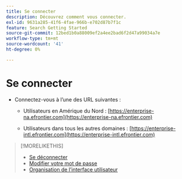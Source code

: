 ```yaml
---
title: Se connecter
description: Découvrez comment vous connecter.
exl-id: 9631a285-41f6-4fae-966b-e702d87b7f1c
feature: Search Getting Started
source-git-commit: 12bed1b0a88009ef2a4ee2bad6f2d47a99034a7e
workflow-type: tm+mt
source-wordcount: '41'
ht-degree: 0%

---
```


# Se connecter

<!-- update with new info -->

<!--

You can sign in to Search, Social, & Commerce directly or from within Adobe Experience Cloud.

## Sign in directly

 -->

* Connectez-vous à l’une des URL suivantes :

   * Utilisateurs en Amérique du Nord : [https://enterprise-na.efrontier.com](https://enterprise-na.efrontier.com)

   * Utilisateurs dans tous les autres domaines : [https://enterprise-intl.efrontier.com](https://enterprise-intl.efrontier.com)

<!--

## Sign in from Adobe Experience Cloud

>[!NOTE]
>
>Your company must be provisioned in Adobe Experience Cloud, and you must have [linked your Experience Cloud account to a Search, Social, & Commerce account](https://experiencecloud.adobe.com/resources/help/fr_FR/mcloud/organizations.html).

1. [Sign in to Adobe Experience Cloud](https://experienceleague.adobe.com/docs/core-services/interface/experience-cloud.html?lang=fr#signin).

1. In the top menu, select ![Solution selector](/help/search-social-commerce/assets/menu-icon.png "Solution selector").

1. In the submenu, select **[!UICONTROL Advertising Cloud]**.

-->

>[!MORELIKETHIS]
>
>* [Se déconnecter](sign-out.md)
>* [Modifier votre mot de passe](/help/search-social-commerce/tools/password-change.md)
>* [Organisation de l’interface utilisateur](user-interface.md)
